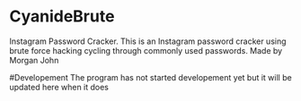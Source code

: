 # CyanideBrute
Instagram Password Cracker.
This is an Instagram password cracker using brute force hacking cycling through commonly used passwords.
Made by Morgan John

#Developement
The program has not started developement yet but it will be updated here when it does
